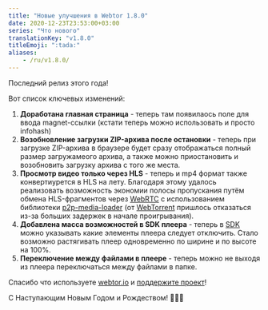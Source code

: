 ```yaml
---
title: "Новые улучшения в Webtor 1.8.0"
date: 2020-12-23T23:53:00+03:00
series: "Что нового"
translationKey: "v1.8.0"
titleEmoji: ":tada:"
aliases:
    - /ru/v1.8.0/
---
```

Последний релиз этого года!

Вот список ключевых изменений:

1. **Доработана главная страница** - теперь там появилаось поле для ввода magnet-ссылки (кстати теперь можно использовать и просто infohash)
2. **Возобновление загрузки ZIP-архива после остановки** - теперь при загрузке ZIP-архива в браузере будет сразу отображаться полный размер загружамеого архива, а также можно приостановить и возобновить загрузку архива с того же места.
3. **Просмотр видео только через HLS** - теперь и mp4 формат также конвертиурется в HLS на лету. Благодаря этому удалось
реализовать возможность экономии полосы пропускания путём обмена HLS-фрагментов через [WebRTC](https://webrtc.org/)
с использованием библиотеки [p2p-media-loader](https://github.com/Novage/p2p-media-loader)
(от [WebTorrent](https://github.com/webtorrent/webtorrent) пришлось отказаться из-за больших задержек в начале проигрывания).
4. **Добавлена масса возможностей в SDK плеера** - теперь в [SDK](https://github.com/webtor-io/player-sdk-js) можно указывать
какие элементы плеера следует отключить. Стало возможно растягивать плеер одновременно по ширине и по высоте на 100%.
5. **Переключение между файлами в плеере** - теперь можно не выходя из плеера переключаться между файлами в папке.

Спасибо что используете [webtor.io](https://webtor.io/ru/) и [поддержите проект](https://www.patreon.com/bePatron?u=24145874)!

С Наступающим Новым Годом и Рождеством! 🎄🎄🎄